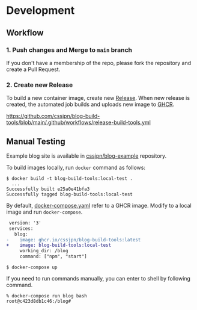 # Development

## Workflow

### 1. Push changes and Merge to `main` branch

If you don't have a membership of the repo, please fork the repository and create a Pull Request.

### 2. Create new Release

To build a new container image, create new [Release](https://github.com/cssjpn/blog-build-tools/releases).
When new release is created, the automated job builds and uploads new image to [GHCR](https://github.com/orgs/cssjpn/packages/container/package/blog-build-tools).

https://github.com/cssjpn/blog-build-tools/blob/main/.github/workflows/release-build-tools.yml

## Manual Testing

Example blog site is available in [cssjpn/blog-example](https://github.com/cssjpn/blog-example) repository.

To build images locally, run `docker` command as follows:

```shell
$ docker build -t blog-build-tools:local-test .
  ...
Successfully built e25a0e41bfa3
Successfully tagged blog-build-tools:local-test
```

By default, [docker-compose.yaml](https://github.com/cssjpn/blog-example/blob/main/docker-compose.yaml) refer to a GHCR image.
Modify to a local image and run `docker-compose`.

```diff
 version: '3'
 services:
   blog:
-    image: ghcr.io/cssjpn/blog-build-tools:latest
+    image: blog-build-tools:local-test
     working_dir: /blog
     command: ["npm", "start"]
```

```shell
$ docker-compose up
```

If you need to run commands manually, you can enter to shell by following command.

```shell
% docker-compose run blog bash
root@c423d8db1c46:/blog#
```
